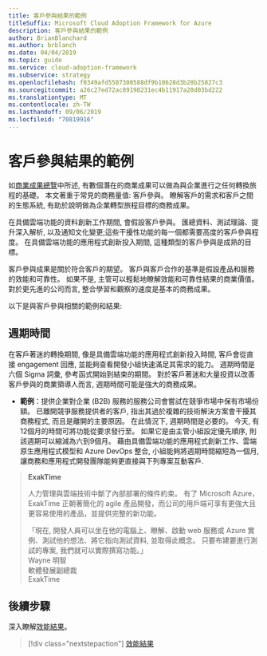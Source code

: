 ```yaml
---
title: 客戶參與結果的範例
titleSuffix: Microsoft Cloud Adoption Framework for Azure
description: 客戶參與結果的範例
author: BrianBlanchard
ms.author: brblanch
ms.date: 04/04/2019
ms.topic: guide
ms.service: cloud-adoption-framework
ms.subservice: strategy
ms.openlocfilehash: f0349afd5507300588df9b10628d3b28b25827c3
ms.sourcegitcommit: a26c27ed72ac89198231ec4b11917a20d03bd222
ms.translationtype: MT
ms.contentlocale: zh-TW
ms.lasthandoff: 09/06/2019
ms.locfileid: "70819916"
---
```

# <a name="examples-of-customer-engagement-outcomes"></a>客戶參與結果的範例

如[商業成果總覽](./index.md)中所述, 有數個潛在的商業成果可以做為與企業進行之任何轉換旅程的基礎。 本文著重于常見的商務量值: 客戶參與。 瞭解客戶的需求和客戶之間的生態系統, 有助於說明做為企業轉型旅程目標的商務成果。

在具備雲端功能的資料創新工作期間, 會假設客戶參與。 匯總資料、測試理論、提升深入解析, 以及通知文化變更;這些干擾性功能的每一個都需要高度的客戶參與程度。 在具備雲端功能的應用程式創新投入期間, 這種類型的客戶參與是成熟的目標。

客戶參與成果是關於符合客戶的期望。 客戶與客戶合作的基準是假設產品和服務的效能和可靠性。 如果不是, 主管可以輕鬆地瞭解效能和可靠性結果的商業價值。 對於更先進的公司而言, 整合學習和觀察的速度是基本的商務成果。

以下是與客戶參與相關的範例和結果:

## <a name="cycle-time"></a>週期時間

在客戶著迷的轉換期間, 像是具備雲端功能的應用程式創新投入時間, 客戶會從直接 engagement 回應, 並能夠查看開發小組快速滿足其需求的能力。 週期時間是六個 Sigma 詞彙, 參考函式開始到結束的期間。 對於客戶著迷和大量投資以改善客戶參與的商業領導人而言, 週期時間可能是強大的商務成果。

- **範例**：提供企業對企業 (B2B) 服務的服務公司會嘗試在競爭市場中保有市場份額。 已離開競爭服務提供者的客戶, 指出其過於複雜的技術解決方案會干擾其商務程式, 而且是離開的主要原因。 在此情況下, 週期時間是必要的。 今天, 有12個月的時間可將功能從要求發行至。 如果它是由主管小組設定優先順序, 則該週期可以縮減為六到9個月。 藉由具備雲端功能的應用程式創新工作、雲端原生應用程式模型和 Azure DevOps 整合, 小組能夠將週期時間縮短為一個月, 讓商務和應用程式開發團隊能夠更直接與下列專案互動客戶.

> **ExakTime**
>
> 人力管理與雲端技術中斷了內部部署的條件約束。 有了 Microsoft Azure，ExakTime 正朝著簡化的 agile 產品開發，而公司的用戶端可享有更強大且更容易使用的產品，並提供完整的新功能。
>
> 「現在, 開發人員可以坐在他的電腦上、瞭解、啟動 web 服務或 Azure 實例、測試他的想法、將它指向測試資料, 並取得此概念。 只要布建要進行測試的專案, 我們就可以實際撰寫功能。」  
> Wayne 明智  
> 軟體發展副總裁  
> ExakTime

## <a name="next-steps"></a>後續步驟

深入瞭解[效能結果](./performance-outcomes.md)。

> [!div class="nextstepaction"]
> [效能結果](./performance-outcomes.md)
